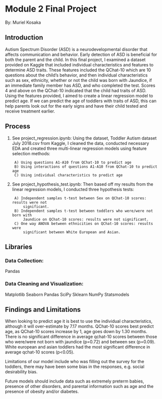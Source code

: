 # Module 2 Final Project
By: Muriel Kosaka

## Introduction

Autism Spectrum Disorder (ASD) is a neurodevelopmental disorder that affects communication and behavior. Early detection of ASD is beneficial for both the parent and the child. In this final project, I examined a dataset provided on Kaggle that included individual characteristics and features to determine ASD traits. These features included the QChat-10 which are 10 questions about the child’s behavior, and then individual characteristics such as sex, ethnicity, whether or not the child was born with Jaundice, if an immediate family member has ASD, and who completed the test. Scores 4 and above on the QChat-10 indicated that the child had traits of ASD. Using the features provided, I aimed to create a linear regression model to predict age.
If we can predict the age of toddlers with traits of ASD, this can help parents look out for the early signs and have their child tested and receive treatment earlier.

## Process

1) See project_regression.ipynb: Using the dataset, Toddler Autism dataset July 2018.csv from Kaggle, I cleaned the data, conducted necessary EDA and created three multi-linear regression models using feature selection methods: 

        A) Using questions A1-A10 from QChat-10 to predict age
        B) Using interactions of questions A1-A10 from QChat-10 to predict age
        C) Using individual characteristics to predict age
        
2) See project_hypothesis_test.ipynb: Then based off my results from the linear regression models, I conducted three hypothesis tests:

        A) Independent samples t-test between Sex on QChat-10 scores: results were not 
            significant. 
        B) Independent samples t-test between toddlers who were/were not born with 
            Jaundice on QChat-10 scores: results were not significant.
        C) One way ANOVA between ethnicities on QChat-10 scores: results were 
            significant between White European and Asian.


## Libraries

### Data Collection:

Pandas

### Data Cleaning and Visualization:

Matplotlib
Seaborn
Pandas
SciPy
Sklearn
NumPy
Statsmodels

## Findings and Limitations

When looking to predict age it is best to use the individual characteristics, although it will over-estimate by 7.17 months. QChat-10 scores best predict age, as QChat-10 scores increase by 1, age goes down by 1.30 months. There is no significant difference in average qchat-10 scores between those who were/were not born with jaundice (p=0.72) and between sex (p=0.09). White european and asian toddlers had the most significant difference in average qchat-10 scores (p<0.05). 

Limitations of our model include who was filling out the survey for the toddlers, there may have been some bias in the responses, e.g. social desirability bias.

Future models should include data such as extremely preterm babies, presence of other disorders, and parental information such as age and the presence of obesity and/or diabetes.







